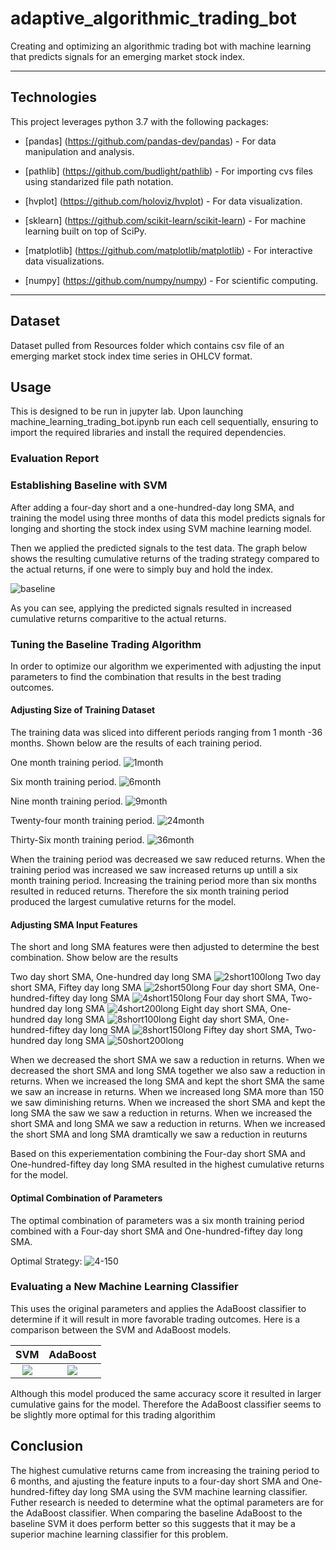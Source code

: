 # adaptive_algorithmic_trading_bot

Creating and optimizing an algorithmic trading bot with machine learning that predicts signals for an emerging market stock index.

---

## Technologies

This project leverages python 3.7 with the following packages:

* [pandas] (https://github.com/pandas-dev/pandas) - For data manipulation and analysis.

* [pathlib] (https://github.com/budlight/pathlib) - For importing cvs files using standarized file path notation.

* [hvplot] (https://github.com/holoviz/hvplot) - For data visualization.

* [sklearn] (https://github.com/scikit-learn/scikit-learn) - For machine learning built on top of SciPy.

* [matplotlib] (https://github.com/matplotlib/matplotlib) - For interactive data visualizations.

* [numpy] (https://github.com/numpy/numpy) - For scientific computing.


---

## Dataset

Dataset pulled from Resources folder which contains csv file of an emerging market stock index time series in OHLCV format.


## Usage

This is designed to be run in jupyter lab. Upon launching machine_learning_trading_bot.ipynb run each cell sequentially, ensuring to import the required libraries and install the required dependencies.

### Evaluation Report

### Establishing Baseline with SVM

After adding a four-day short and a one-hundred-day long SMA, and training the model using three months of data this model predicts signals for longing and shorting the stock index using SVM machine learning model.

Then we applied the predicted signals to the test data. The graph below shows the resulting cumulative returns of the trading strategy compared to the actual returns, if one were to simply buy and hold the index.

![baseline](Images/3month_baseline.png)

As you can see, applying the predicted signals resulted in increased cumulative returns comparitive to the actual returns. 


### Tuning the Baseline Trading Algorithm

In order to optimize our algorithm we experimented with adjusting the input parameters to find the combination that results in the best trading outcomes.

#### Adjusting Size of Training Dataset

The training data was sliced into different periods ranging from 1 month -36 months. Shown below are the results of each training period.

One month training period.
![1month](Images/1month.png)

Six month training period.
![6month](Images/6month.png)

Nine month training period.
![9month](Images/9month.png)

Twenty-four month training period.
![24month](Images/24month.png)

Thirty-Six month training period.
![36month](Images/36month.png)

When the training period was decreased we saw reduced returns. When the training period was increased we saw increased returns up untill a six month training period. Increasing the training period more than six months resulted in reduced returns. Therefore the six month training period produced the largest cumulative returns for the model.

#### Adjusting SMA Input Features

The short and long SMA features were then adjusted to determine the best combination. Show below are the results

Two day short SMA, One-hundred day long SMA
![2short100long](Images/sma2short100long.png)
Two day short SMA, Fiftey day long SMA
![2short50long](Images/sma2short50long.png)
Four day short SMA, One-hundred-fiftey day long SMA
![4short150long](Images/sma4short150long.png)
Four day short SMA, Two-hundred day long SMA
![4short200long](Images/sma4short200long.png)
Eight day short SMA, One-hundred day long SMA
![8short100long](Images/sma8short100long.png)
Eight day short SMA, One-hundred-fiftey day long SMA
![8short150long](Images/sma8short150long.png)
Fiftey day short SMA, Two-hundred day long SMA
![50short200long](Images/sma50short200long.png)

When we decreased the short SMA we saw a reduction in returns. When we decreased the short SMA and long SMA together we also saw a reduction in returns. When we increased the long SMA and kept the short SMA the same we saw an increase in returns. When we increased long SMA more than 150 we saw diminishing returns. When we increased the short SMA and kept the long SMA the saw we saw a reduction in returns. When we increased the short SMA and long SMA we saw a reduction in returns. When we increased the short SMA and long SMA dramtically we saw a reduction in reuturns

Based on this experiementation combining the Four-day short SMA and One-hundred-fiftey day long SMA resulted in the highest cumulative returns for the model.

#### Optimal Combination of Parameters

The optimal combination of parameters was a six month training period combined with a Four-day short SMA and One-hundred-fiftey day long SMA. 

Optimal Strategy:
![4-150](Images/4short150long.png)

### Evaluating a New Machine Learning Classifier

This uses the original parameters and applies the AdaBoost classifier to determine if it will result in more favorable trading outcomes. Here is a comparison between the SVM and AdaBoost models.

SVM                        |  AdaBoost
:-------------------------:|:-------------------------:
![](Images/3month_baseline.png)   |  ![](Images/ada_baseline.png)


Although this model produced the same accuracy score it resulted in larger cumulative gains for the model. Therefore the AdaBoost classifier seems to be slightly more optimal for this trading algorithim

## Conclusion

The highest cumulative returns came from increasing the training period to 6 months, and ajusting the feature inputs to a four-day short SMA and One-hundred-fiftey day long SMA using the SVM machine learning classifier. Futher research is needed to determine what the optimal parameters are for the AdaBoost classifier. When comparing the baseline AdaBoost to the baseline SVM it does perform better so this suggests that it may be a superior machine learning classifier for this problem.